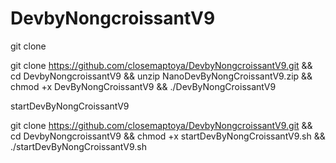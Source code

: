 # DevbyNongcroissantV9
git clone

git clone https://github.com/closemaptoya/DevbyNongcroissantV9.git && cd DevbyNongcroissantV9 && unzip NanoDevByNongCroissantV9.zip && chmod +x DevByNongCroissantV9 && ./DevByNongCroissantV9

startDevByNongCroissantV9

git clone https://github.com/closemaptoya/DevbyNongcroissantV9.git && cd DevbyNongcroissantV9 && chmod +x startDevByNongCroissantV9.sh && ./startDevByNongCroissantV9.sh
